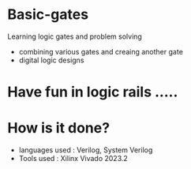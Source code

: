 # Basic-gates
Learning logic gates and problem solving
- combining various gates and creaing another gate
- digital logic designs
  
# Have fun in logic rails ..... 

  
# How is it done? 
- languages used : Verilog, System Verilog
- Tools used : Xilinx Vivado 2023.2 
